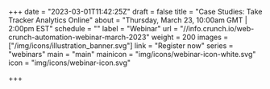 +++
date = "2023-03-01T11:42:25Z"
draft = false
title = "Case Studies:  Take Tracker Analytics Online"
about = "Thursday, March 23, 10:00am GMT | 2:00pm EST"
schedule = ""
label = "Webinar"
url = "//info.crunch.io/web-crunch-automation-webinar-march-2023"
weight = 200
images = ["/img/icons/illustration_banner.svg"]
link = "Register now"
series = "webinars"
main = "main"
mainicon = "img/icons/webinar-icon-white.svg"
icon = "img/icons/webinar-icon.svg"

+++
